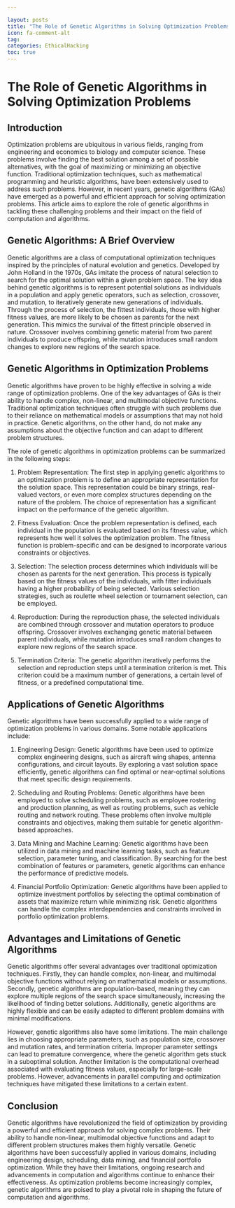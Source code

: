 ```yaml
---

layout: posts
title: "The Role of Genetic Algorithms in Solving Optimization Problems"
icon: fa-comment-alt
tag:      
categories: EthicalHacking
toc: true
---
```




# The Role of Genetic Algorithms in Solving Optimization Problems

## Introduction

Optimization problems are ubiquitous in various fields, ranging from engineering and economics to biology and computer science. These problems involve finding the best solution among a set of possible alternatives, with the goal of maximizing or minimizing an objective function. Traditional optimization techniques, such as mathematical programming and heuristic algorithms, have been extensively used to address such problems. However, in recent years, genetic algorithms (GAs) have emerged as a powerful and efficient approach for solving optimization problems. This article aims to explore the role of genetic algorithms in tackling these challenging problems and their impact on the field of computation and algorithms.

## Genetic Algorithms: A Brief Overview

Genetic algorithms are a class of computational optimization techniques inspired by the principles of natural evolution and genetics. Developed by John Holland in the 1970s, GAs imitate the process of natural selection to search for the optimal solution within a given problem space. The key idea behind genetic algorithms is to represent potential solutions as individuals in a population and apply genetic operators, such as selection, crossover, and mutation, to iteratively generate new generations of individuals. Through the process of selection, the fittest individuals, those with higher fitness values, are more likely to be chosen as parents for the next generation. This mimics the survival of the fittest principle observed in nature. Crossover involves combining genetic material from two parent individuals to produce offspring, while mutation introduces small random changes to explore new regions of the search space.

## Genetic Algorithms in Optimization Problems

Genetic algorithms have proven to be highly effective in solving a wide range of optimization problems. One of the key advantages of GAs is their ability to handle complex, non-linear, and multimodal objective functions. Traditional optimization techniques often struggle with such problems due to their reliance on mathematical models or assumptions that may not hold in practice. Genetic algorithms, on the other hand, do not make any assumptions about the objective function and can adapt to different problem structures.

The role of genetic algorithms in optimization problems can be summarized in the following steps:

1. Problem Representation: The first step in applying genetic algorithms to an optimization problem is to define an appropriate representation for the solution space. This representation could be binary strings, real-valued vectors, or even more complex structures depending on the nature of the problem. The choice of representation has a significant impact on the performance of the genetic algorithm.

2. Fitness Evaluation: Once the problem representation is defined, each individual in the population is evaluated based on its fitness value, which represents how well it solves the optimization problem. The fitness function is problem-specific and can be designed to incorporate various constraints or objectives.

3. Selection: The selection process determines which individuals will be chosen as parents for the next generation. This process is typically based on the fitness values of the individuals, with fitter individuals having a higher probability of being selected. Various selection strategies, such as roulette wheel selection or tournament selection, can be employed.

4. Reproduction: During the reproduction phase, the selected individuals are combined through crossover and mutation operators to produce offspring. Crossover involves exchanging genetic material between parent individuals, while mutation introduces small random changes to explore new regions of the search space.

5. Termination Criteria: The genetic algorithm iteratively performs the selection and reproduction steps until a termination criterion is met. This criterion could be a maximum number of generations, a certain level of fitness, or a predefined computational time.

## Applications of Genetic Algorithms

Genetic algorithms have been successfully applied to a wide range of optimization problems in various domains. Some notable applications include:

1. Engineering Design: Genetic algorithms have been used to optimize complex engineering designs, such as aircraft wing shapes, antenna configurations, and circuit layouts. By exploring a vast solution space efficiently, genetic algorithms can find optimal or near-optimal solutions that meet specific design requirements.

2. Scheduling and Routing Problems: Genetic algorithms have been employed to solve scheduling problems, such as employee rostering and production planning, as well as routing problems, such as vehicle routing and network routing. These problems often involve multiple constraints and objectives, making them suitable for genetic algorithm-based approaches.

3. Data Mining and Machine Learning: Genetic algorithms have been utilized in data mining and machine learning tasks, such as feature selection, parameter tuning, and classification. By searching for the best combination of features or parameters, genetic algorithms can enhance the performance of predictive models.

4. Financial Portfolio Optimization: Genetic algorithms have been applied to optimize investment portfolios by selecting the optimal combination of assets that maximize return while minimizing risk. Genetic algorithms can handle the complex interdependencies and constraints involved in portfolio optimization problems.

## Advantages and Limitations of Genetic Algorithms

Genetic algorithms offer several advantages over traditional optimization techniques. Firstly, they can handle complex, non-linear, and multimodal objective functions without relying on mathematical models or assumptions. Secondly, genetic algorithms are population-based, meaning they can explore multiple regions of the search space simultaneously, increasing the likelihood of finding better solutions. Additionally, genetic algorithms are highly flexible and can be easily adapted to different problem domains with minimal modifications.

However, genetic algorithms also have some limitations. The main challenge lies in choosing appropriate parameters, such as population size, crossover and mutation rates, and termination criteria. Improper parameter settings can lead to premature convergence, where the genetic algorithm gets stuck in a suboptimal solution. Another limitation is the computational overhead associated with evaluating fitness values, especially for large-scale problems. However, advancements in parallel computing and optimization techniques have mitigated these limitations to a certain extent.

## Conclusion

Genetic algorithms have revolutionized the field of optimization by providing a powerful and efficient approach for solving complex problems. Their ability to handle non-linear, multimodal objective functions and adapt to different problem structures makes them highly versatile. Genetic algorithms have been successfully applied in various domains, including engineering design, scheduling, data mining, and financial portfolio optimization. While they have their limitations, ongoing research and advancements in computation and algorithms continue to enhance their effectiveness. As optimization problems become increasingly complex, genetic algorithms are poised to play a pivotal role in shaping the future of computation and algorithms.